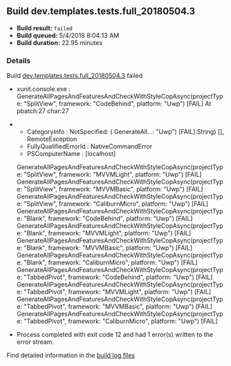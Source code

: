 ## Build dev.templates.tests.full_20180504.3
- **Build result:** `failed`
- **Build queued:** 5/4/2018 8:04:13 AM
- **Build duration:** 22.95 minutes
### Details
Build [dev.templates.tests.full_20180504.3](https://winappstudio.visualstudio.com/web/build.aspx?pcguid=a4ef43be-68ce-4195-a619-079b4d9834c2&builduri=vstfs%3a%2f%2f%2fBuild%2fBuild%2f25630) failed

+ xunit.console.exe :     GenerateAllPagesAndFeaturesAndCheckWithStyleCopAsync(projectType: "SplitView", framework: 
"CodeBehind", platform: "Uwp") [FAIL]
At pbatch:27 char:27
+ 
    + CategoryInfo          : NotSpecified: (    GenerateAll...: "Uwp") [FAIL]:String) [], RemoteException
    + FullyQualifiedErrorId : NativeCommandError
    + PSComputerName        : [localhost]
 
    GenerateAllPagesAndFeaturesAndCheckWithStyleCopAsync(projectType: "SplitView", framework: "MVVMLight", platform: 
"Uwp") [FAIL]
    GenerateAllPagesAndFeaturesAndCheckWithStyleCopAsync(projectType: "SplitView", framework: "MVVMBasic", platform: 
"Uwp") [FAIL]
    GenerateAllPagesAndFeaturesAndCheckWithStyleCopAsync(projectType: "SplitView", framework: "CaliburnMicro", 
platform: "Uwp") [FAIL]
    GenerateAllPagesAndFeaturesAndCheckWithStyleCopAsync(projectType: "Blank", framework: "CodeBehind", platform: 
"Uwp") [FAIL]
    GenerateAllPagesAndFeaturesAndCheckWithStyleCopAsync(projectType: "Blank", framework: "MVVMLight", platform: 
"Uwp") [FAIL]
    GenerateAllPagesAndFeaturesAndCheckWithStyleCopAsync(projectType: "Blank", framework: "MVVMBasic", platform: 
"Uwp") [FAIL]
    GenerateAllPagesAndFeaturesAndCheckWithStyleCopAsync(projectType: "Blank", framework: "CaliburnMicro", platform: 
"Uwp") [FAIL]
    GenerateAllPagesAndFeaturesAndCheckWithStyleCopAsync(projectType: "TabbedPivot", framework: "CodeBehind", 
platform: "Uwp") [FAIL]
    GenerateAllPagesAndFeaturesAndCheckWithStyleCopAsync(projectType: "TabbedPivot", framework: "MVVMLight", platform: 
"Uwp") [FAIL]
    GenerateAllPagesAndFeaturesAndCheckWithStyleCopAsync(projectType: "TabbedPivot", framework: "MVVMBasic", platform: 
"Uwp") [FAIL]
    GenerateAllPagesAndFeaturesAndCheckWithStyleCopAsync(projectType: "TabbedPivot", framework: "CaliburnMicro", 
platform: "Uwp") [FAIL]

+ Process completed with exit code 12 and had 1 error(s) written to the error stream.

Find detailed information in the [build log files](https://uwpctdiags.blob.core.windows.net/buildlogs/dev.templates.tests.full_20180504.3_logs.zip)
